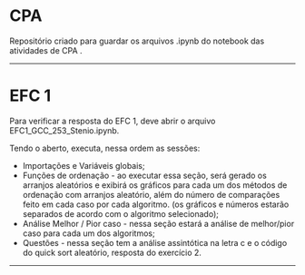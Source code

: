 # CPA
Repositório criado para guardar os arquivos .ipynb do notebook das atividades de CPA . 

------
# EFC 1

Para verificar a resposta do EFC 1, deve abrir o arquivo EFC1_GCC_253_Stenio.ipynb. 

Tendo o aberto, executa, nessa ordem as sessões: 

* Importações e Variáveis globais; 
* Funções de ordenação - ao executar essa seção, será gerado os arranjos aleatórios e exibirá os gráficos para cada um dos métodos de ordenação com arranjos aleatório, além do número de comparações feito em cada caso por cada algoritmo. (os gráficos e números estarão separados de acordo com o algoritmo selecionado);
* Análise Melhor / Pior caso - nessa seção estará a análise de melhor/pior caso para cada um dos algoritmos; 
* Questões - nessa seção tem a análise assintótica na letra c e o código do quick sort aleatório, resposta do exercício 2. 
----- 
